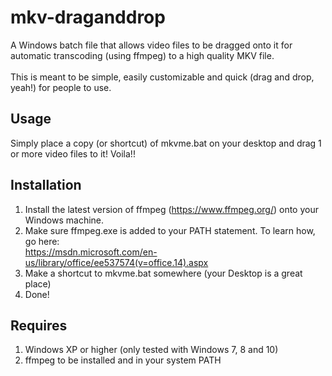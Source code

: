 # mkv-draganddrop
A Windows batch file that allows video files to be dragged onto it for automatic transcoding (using ffmpeg) to a high quality MKV file.</br></br>
This is meant to be simple, easily customizable and quick (drag and drop, yeah!) for people to use.
## Usage
Simply place a copy (or shortcut) of mkvme.bat on your desktop and drag 1 or more video files to it! Voila!!

## Installation
1. Install the latest version of ffmpeg (https://www.ffmpeg.org/) onto your Windows machine.
2. Make sure ffmpeg.exe is added to your PATH statement. To learn how, go here:</br>
   https://msdn.microsoft.com/en-us/library/office/ee537574(v=office.14).aspx
3. Make a shortcut to mkvme.bat somewhere (your Desktop is a great place)
4. Done!

## Requires
1. Windows XP or higher (only tested with Windows 7, 8 and 10)
2. ffmpeg to be installed and in your system PATH
